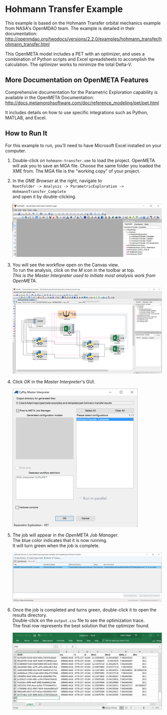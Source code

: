 # Hohmann Transfer Example
This example is based on the Hohmann Transfer orbital mechanics example from NASA's OpenMDAO team. The example is detailed in their documentation:
http://openmdao.org/twodocs/versions/2.2.0/examples/hohmann_transfer/hohmann_transfer.html

This OpenMETA model includes a PET with an optimizer, and uses a combination of Python scripts and Excel spreadsheets to accomplish the calculation. The optimizer works to minimize the total Delta-V.

## More Documentation on OpenMETA Features
Comprehensive documentation for the Parametric Exploration capability is available in the OpenMETA Documentation:
http://docs.metamorphsoftware.com/doc/reference_modeling/pet/pet.html

It includes details on how to use specific integrations such as Python, MATLAB, and Excel.

## How to Run It
For this example to run, you'll need to have Microsoft Excel installed on your computer.

1. Double-click on `hohmann-transfer.xme` to load the project. OpenMETA will ask you to save an MGA file. Choose the same folder you loaded the XME from. The MGA file is the "working copy" of your project.
2. In the *GME Browser* at the right, navigate to
   <br>`RootFolder -> Analysis -> ParametricExploration -> HohmannTransfer_Complete`
   <br>and open it by double-clicking.
   
   ![navigation](doc/tree_navigation.png)

3. You will see the workflow open on the Canvas view.
   <br>To run the analysis, click on the *M* icon in the toolbar at top. 
   <br>_This is the *Master Interpreter* used to initiate most analysis work from OpenMETA._

   ![mi](doc/master-interpreter.png)
   
4. Click *OK* in the *Master Interpreter*'s GUI.

   ![mi-ui](doc/master-interpreter-gui.png)
   
5. The job will appear in the *OpenMETA Job Manager*. 
   <br>The blue color indicates that it is now running. 
   <br>It will turn green when the job is complete.

   ![mi-rb](doc/results-browser-new-job.png)
   
6. Once the job is completed and turns green, double-click it to open the results directory.
   <br>Double-click on the `output.csv` file to see the optimization trace.
   <br>The final row represents the best solution that the optimizer found.
   
   ![excel](doc/excel.png)
